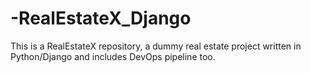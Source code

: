 # -RealEstateX_Django
 This is a RealEstateX repository, a dummy real estate project written in  Python/Django and includes DevOps pipeline too.

